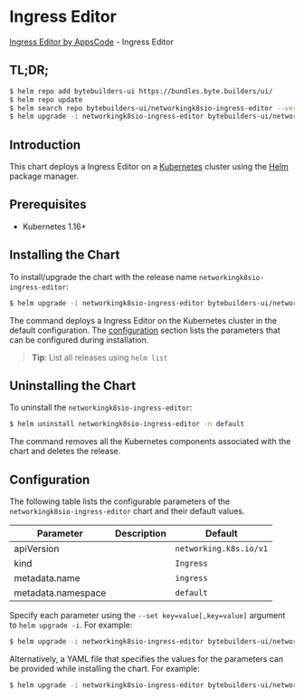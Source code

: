 # Ingress Editor

[Ingress Editor by AppsCode](https://byte.builders) - Ingress Editor

## TL;DR;

```bash
$ helm repo add bytebuilders-ui https://bundles.byte.builders/ui/
$ helm repo update
$ helm search repo bytebuilders-ui/networkingk8sio-ingress-editor --version=v0.4.10
$ helm upgrade -i networkingk8sio-ingress-editor bytebuilders-ui/networkingk8sio-ingress-editor -n default --create-namespace --version=v0.4.10
```

## Introduction

This chart deploys a Ingress Editor on a [Kubernetes](http://kubernetes.io) cluster using the [Helm](https://helm.sh) package manager.

## Prerequisites

- Kubernetes 1.16+

## Installing the Chart

To install/upgrade the chart with the release name `networkingk8sio-ingress-editor`:

```bash
$ helm upgrade -i networkingk8sio-ingress-editor bytebuilders-ui/networkingk8sio-ingress-editor -n default --create-namespace --version=v0.4.10
```

The command deploys a Ingress Editor on the Kubernetes cluster in the default configuration. The [configuration](#configuration) section lists the parameters that can be configured during installation.

> **Tip**: List all releases using `helm list`

## Uninstalling the Chart

To uninstall the `networkingk8sio-ingress-editor`:

```bash
$ helm uninstall networkingk8sio-ingress-editor -n default
```

The command removes all the Kubernetes components associated with the chart and deletes the release.

## Configuration

The following table lists the configurable parameters of the `networkingk8sio-ingress-editor` chart and their default values.

|     Parameter      | Description |              Default              |
|--------------------|-------------|-----------------------------------|
| apiVersion         |             | <code>networking.k8s.io/v1</code> |
| kind               |             | <code>Ingress</code>              |
| metadata.name      |             | <code>ingress</code>              |
| metadata.namespace |             | <code>default</code>              |


Specify each parameter using the `--set key=value[,key=value]` argument to `helm upgrade -i`. For example:

```bash
$ helm upgrade -i networkingk8sio-ingress-editor bytebuilders-ui/networkingk8sio-ingress-editor -n default --create-namespace --version=v0.4.10 --set apiVersion=networking.k8s.io/v1
```

Alternatively, a YAML file that specifies the values for the parameters can be provided while
installing the chart. For example:

```bash
$ helm upgrade -i networkingk8sio-ingress-editor bytebuilders-ui/networkingk8sio-ingress-editor -n default --create-namespace --version=v0.4.10 --values values.yaml
```
